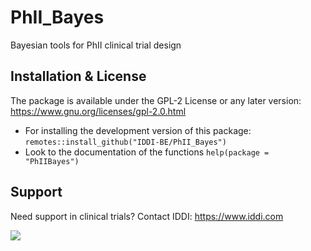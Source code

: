 # PhII_Bayes
Bayesian tools for PhII clinical trial design

## Installation & License

The package is available under the GPL-2 License or any later version: https://www.gnu.org/licenses/gpl-2.0.html

- For installing the development version of this package: `remotes::install_github("IDDI-BE/PhII_Bayes")`
- Look to the documentation of the functions `help(package = "PhIIBayes")`

## Support

Need support in clinical trials?
Contact IDDI: https://www.iddi.com

![](https://avatars3.githubusercontent.com/u/66465772?s=200&v=4)
